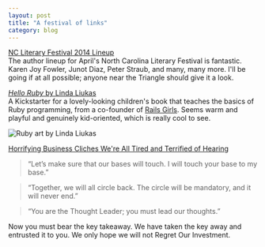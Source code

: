 ```yaml
---
layout: post
title: "A festival of links"
category: blog
---
```

[NC Literary Festival 2014 Lineup](http://www.lib.ncsu.edu/literaryfestival/authors/)  
The author lineup for April's North Carolina Literary Festival is fantastic. Karen Joy Fowler, Junot Diaz, Peter Straub, and many, many more. I'll be going if at all possible; anyone near the Triangle should give it a look.
  
[*Hello Ruby* by Linda Liukas](https://www.kickstarter.com/projects/lindaliukas/hello-ruby)  
A Kickstarter for a lovely-looking children's book that teaches the basics of Ruby programming, from a co-founder of [Rails Girls](http://www.railsgirls.com). Seems warm and playful and genuinely kid-oriented, which is really cool to see.
  
![Ruby art by Linda Liukas](http://24.media.tumblr.com/c2a7373ea17a302344af7752ecfcd18d/tumblr_mx54bk78E91rxrp0jo2_1280.jpg)
  
[Horrifying Business Cliches We're All Tired and Terrified of Hearing](http://the-toast.net/2014/01/27/horrifying-business-cliches/)  

> “Let’s make sure that our bases will touch. I will touch your base to my base.”
  
> “Together, we will all circle back. The circle will be mandatory, and it will never end.”

> “You are the Thought Leader; you must lead our thoughts.”

Now you must bear the key takeaway. We have taken the key away and entrusted it to you. We only hope we will not Regret Our Investment.